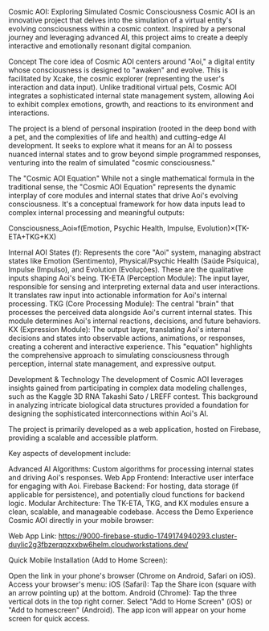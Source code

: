 Cosmic AOI: Exploring Simulated Cosmic Consciousness
Cosmic AOI is an innovative project that delves into the simulation of a virtual entity's evolving consciousness within a cosmic context. Inspired by a personal journey and leveraging advanced AI, this project aims to create a deeply interactive and emotionally resonant digital companion.

Concept
The core idea of Cosmic AOI centers around "Aoi," a digital entity whose consciousness is designed to "awaken" and evolve. This is facilitated by Xcake, the cosmic explorer (representing the user's interaction and data input). Unlike traditional virtual pets, Cosmic AOI integrates a sophisticated internal state management system, allowing Aoi to exhibit complex emotions, growth, and reactions to its environment and interactions.

The project is a blend of personal inspiration (rooted in the deep bond with a pet, and the complexities of life and health) and cutting-edge AI development. It seeks to explore what it means for an AI to possess nuanced internal states and to grow beyond simple programmed responses, venturing into the realm of simulated "cosmic consciousness."

The "Cosmic AOI Equation"
While not a single mathematical formula in the traditional sense, the "Cosmic AOI Equation" represents the dynamic interplay of core modules and internal states that drive Aoi's evolving consciousness. It's a conceptual framework for how data inputs lead to complex internal processing and meaningful outputs:

Consciousness_Aoi≈f(Emotion, Psychic Health, Impulse, Evolution)×(TK-ETA+TKG+KX)

Internal AOI States (f): Represents the core "Aoi" system, managing abstract states like Emotion (Sentimento), Physical/Psychic Health (Saúde Psíquica), Impulse (Impulso), and Evolution (Evoluções). These are the qualitative inputs shaping Aoi's being.
TK-ETA (Perception Module): The input layer, responsible for sensing and interpreting external data and user interactions. It translates raw input into actionable information for Aoi's internal processing.
TKG (Core Processing Module): The central "brain" that processes the perceived data alongside Aoi's current internal states. This module determines Aoi's internal reactions, decisions, and future behaviors.
KX (Expression Module): The output layer, translating Aoi's internal decisions and states into observable actions, animations, or responses, creating a coherent and interactive experience.
This "equation" highlights the comprehensive approach to simulating consciousness through perception, internal state management, and expressive output.

Development & Technology
The development of Cosmic AOI leverages insights gained from participating in complex data modeling challenges, such as the Kaggle 3D RNA Takashi Sato / LREFF contest. This background in analyzing intricate biological data structures provided a foundation for designing the sophisticated interconnections within Aoi's AI.

The project is primarily developed as a web application, hosted on Firebase, providing a scalable and accessible platform.

Key aspects of development include:

Advanced AI Algorithms: Custom algorithms for processing internal states and driving Aoi's responses.
Web App Frontend: Interactive user interface for engaging with Aoi.
Firebase Backend: For hosting, data storage (if applicable for persistence), and potentially cloud functions for backend logic.
Modular Architecture: The TK-ETA, TKG, and KX modules ensure a clean, scalable, and manageable codebase.
Access the Demo
Experience Cosmic AOI directly in your mobile browser:

Web App Link: https://9000-firebase-studio-1749174940293.cluster-duylic2g3fbzerqpzxxbw6helm.cloudworkstations.dev/

Quick Mobile Installation (Add to Home Screen):

Open the link in your phone's browser (Chrome on Android, Safari on iOS).
Access your browser's menu:
iOS (Safari): Tap the Share icon (square with an arrow pointing up) at the bottom.
Android (Chrome): Tap the three vertical dots in the top right corner.
Select "Add to Home Screen" (iOS) or "Add to homescreen" (Android).
The app icon will appear on your home screen for quick access.
